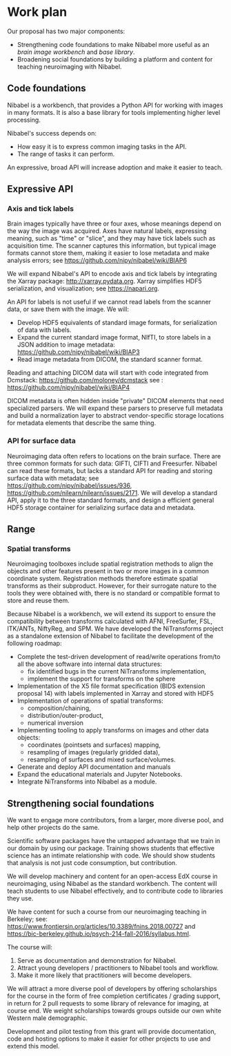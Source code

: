 # Work plan

<!---
Provide a description of the proposed work the applicants are requesting
funding for, including resources the applicants will provide that are not
part of the requested funding. For software development related work (e.g.,
engineering, product design, user research), specify how the work fits into
the existing software project roadmap. For community outreach related
activities (e.g., sprints, training), specify how these activities will be
organized, the target audience, and expected outcomes (maximum of 750 words).
-->

Our proposal has two major components:

* Strengthening code foundations to make Nibabel more useful as an *brain
  image workbench* and *base library*.
* Broadening social foundations by building a platform and content for
  teaching neuroimaging with Nibabel.

## Code foundations

Nibabel is a workbench, that provides a Python API for working with images in
many formats.  It is also a base library for tools implementing higher level
processing.

Nibabel's success depends on:

* How easy it is to express common imaging tasks in the API.
* The range of tasks it can perform.

An expressive, broad API will increase adoption and make it easier to teach.

## Expressive API

### Axis and tick labels

Brain images typically have three or four axes, whose meanings depend on the
way the image was acquired.  Axes have natural labels, expressing meaning,
such as "time" or "slice", and they may have tick labels such as acquisition
time.  The scanner captures this information, but typical image formats cannot
store them, making it easier to lose metadata and make analysis errors; see https://github.com/nipy/nibabel/wiki/BIAP6

We will expand Nibabel's API to encode axis and tick labels by integrating the
Xarray package: http://xarray.pydata.org.  Xarray simplifies HDF5
serialization, and visualization; see https://napari.org.

An API for labels is not useful if we cannot read labels from the scanner
data, or save them with the image.  We will:

* Develop HDF5 equivalents of standard image formats, for serialization of
  data with labels.
* Expand the current standard image format, NIfTI, to store labels in a JSON
  addition to image metadata: https://github.com/nipy/nibabel/wiki/BIAP3
* Read image metadata from DICOM, the standard scanner format.

Reading and attaching DICOM data will start with code integrated from
Dcmstack: https://github.com/moloney/dcmstack see
: https://github.com/nipy/nibabel/wiki/BIAP4

DICOM metadata is often hidden inside "private" DICOM elements that need
specialized parsers. We will expand these parsers to preserve full metadata and
build a normalization layer to abstract vendor-specific storage locations for
metadata elements that describe the same thing.

### API for surface data

Neuroimaging data often refers to locations on the brain surface.  There are
three common formats for such data: GIFTI, CIFTI and Freesurfer.  Nibabel can
read these formats, but lacks a standard API for reading and storing
surface data with metadata; see https://github.com/nipy/nibabel/issues/936, 
https://github.com/nilearn/nilearn/issues/2171.  We will develop a standard
API, apply it to the three standard formats, and design a efficient general
HDF5 storage container for serializing surface data and metadata.

## Range

### Spatial transforms

Neuroimaging toolboxes include spatial registration methods to align the objects
and other features present in two or more images in a common coordinate system.
Registration methods therefore estimate spatial transforms as their subproduct.
However, for their surrogate nature to the tools they were obtained with,
there is no standard or compatible format to store and reuse them.

Because Nibabel is a workbench, we will extend its support to ensure the compatibility
between transforms calculated with AFNI, FreeSurfer, FSL, ITK/ANTs, NiftyReg, and SPM.
We have developed the NiTransforms project as a standalone extension of Nibabel to
facilitate the development of the following roadmap:

  * Complete the test-driven development of read/write operations from/to all
    the above software into internal data structures:
      * fix identified bugs in the current NiTransforms implementation,
      * implement the support for transforms on the sphere
  * Implementation of the X5 file format specification (BIDS extension proposal 14)
    with labels implemented in Xarray and stored with HDF5
  * Implementation of operations of spatial transforms:
      * composition/chaining,
      * distribution/outer-product,
      * numerical inversion
  * Implementing tooling to apply transforms on images and other data objects:
      * coordinates (pointsets and surfaces) mapping,
      * resampling of images (regularly gridded data), <!-- it would be interesting to consider resampling of parcellations, and also, 4D splines - neither are available in scipy to the best of my knowledge -->
      * resampling of surfaces and mixed surface/volumes.
  * Generate and deploy API documentation and manuals
  * Expand the educational materials and Jupyter Notebooks.
  * Integrate NiTransforms into Nibabel as a module.

## Strengthening social foundations

We want to engage more contributors, from a larger, more diverse pool, and help
other projects do the same.

Scientific software packages have the untapped advantage that we train in our
domain by using our package.  Training shows students that effective science
has an intimate relationship with code. We should show students that analysis
is not just code consumption, but contribution.

We will develop machinery and content for an open-access EdX course in
neuroimaging, using Nibabel as the standard workbench.  The content will teach
students to use Nibabel effectively, and to contribute code to libraries they
use.

We have content for such a course from our neuroimaging teaching in
Berkeley; see: https://www.frontiersin.org/articles/10.3389/fnins.2018.00727
and https://bic-berkeley.github.io/psych-214-fall-2016/syllabus.html.

The course will:

1. Serve as documentation and demonstration for Nibabel.
2. Attract young developers / practitioners to Nibabel tools and workflow.
3. Make it more likely that practitioners will become developers.

We will attract a more diverse pool of developers by offering scholarships
for the course in the form of free completion certificates / grading
support, in return for 2 pull requests to some library of relevance for
imaging, at course end.  We weight scholarships towards groups outside our own
white Western male demographic.

Development and pilot testing from this grant will provide documentation, code
and hosting options to make it easier for other projects to use and extend
this model.

